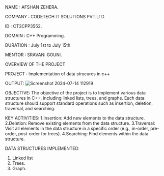 NAME : AFSHAN ZEHERA.

COMPANY : CODETECH IT SOLUTIONS PVT.LTD.

ID : CT2CPP3552.

DOMAIN : C++ Programming.

DURATION : July 1st to July 15th.

MENTOR : SRAVANI GOUNI.


OVERVIEW OF THE PROJECT

PROJECT : Implementation of data strucures in c++

OUTPUT:
![Screenshot 2024-07-14 112919](https://github.com/user-attachments/assets/ec94d05b-8356-4a8f-851f-c30d3a181e7c)

OBJECTIVE:
The objective of the project is to Implement various data structures in C++, including linked lists, trees, and
graphs. Each data structure should support standard operations such as
insertion, deletion, traversal, and searching.

KEY ACTIVITIES:
1.Insertion: Add new elements to the data structure.
2.Deletion: Remove existing elements from the data structure.
3.Traversal: Visit all elements in the data structure in a specific order (e.g., in-order, pre-order, post-order for trees).
4.Searching: Find elements within the data structure.

DATA STRUCTURES IMPLEMENTED:
1. Linked list
2. Trees.
3. Graph.
